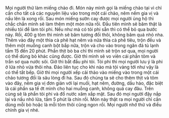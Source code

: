 Mọi người thử làm miếng chảo đi. Món này mình gọi là miếng chảo tại vì chỉ cần cho tất cả các nguyên liệu vào trong một cái chảo, nêm nếm gia vị và nấu lên là xong rồi. Sau món miếng sườn cay được mọi người ủng hộ thì chắc chắn mình sẽ làm thêm một món nữa rồi. Đầu tiên mình sẽ băm thật là nhiều tỏi để làm tỏi phi. Nếu như mà có tỏi phi sẵn thì có thể bỏ qua bước này. Rồi, 400 g tôm thì mình sẽ băm tương đối thôi, không băm quá nhỏ nha. Thêm vào đây một thìa cà phê hạt nêm và nửa thìa cà phê tiêu, trộn đều và thêm một muỗng canh bột bắp nữa, trộn và cho vào trong ngăn đá tủ lạnh tầm 15 đến 20 phút. Phần thịt bò ba chỉ thì mình sẽ trộn sơ qua, mọi người có thể dùng bò khác cũng được. Giờ thì mình sẽ vo viên cái phần tôm và trần sơ qua nước sôi. Giờ thì bắt đầu phi tỏi. Tỏi phi thì mọi người lưu ý là phi ở lửa nhỏ vừa thôi nha. Đảo liên tục cho khi nào mà tỏi vàng tới như vậy là có thể tắt bếp. Giờ thì mọi người xếp cải thảo vào miếng vào trong một cái chảo tương đối là sâu lòng đi ha. Sau đó chúng ta sẽ cho thêm thịt và tôm vào đây, nêm gia vị đơn giản với lại muối, hạt nêm, đường, dầu hào, đặc biệt là cái phần sa tế ớt mình cho hai muỗng canh, không quá cay đâu. Trên cùng sẽ là phần tỏi phi và đổ nước xăm xắp mặt. Sau đó mọi người đậy nắp lại và nấu nhỏ lửa, tầm 5 phút là chín rồi. Món này thật ra mọi người chỉ cần dùng mỗi bò hoặc là mỗi tôm thôi cũng ngon rồi. Mọi người nhớ thử và điều chỉnh gia vị nhé.